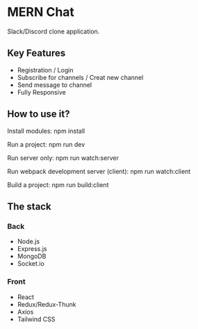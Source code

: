 # MERN Chat
Slack/Discord clone application.

## Key Features

- Registration / Login
- Subscribe for channels / Creat new channel
- Send message to channel
- Fully Responsive

## How to use it?
Install modules:
npm install

Run a project:
npm run dev

Run server only:
npm run watch:server

Run webpack development server (client):
npm run watch:client

Build a project:
npm run build:client

## The stack

### Back

- Node.js
- Express.js
- MongoDB
- Socket.io

### Front

- React
- Redux/Redux-Thunk
- Axios
- Tailwind CSS